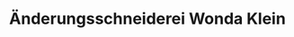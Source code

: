 ---
title: "Änderungsschneiderei Wonda Klein"
url: /bremerhaven/aenderungsschneiderei-wonda-klein/
shop: Schneiderei
---